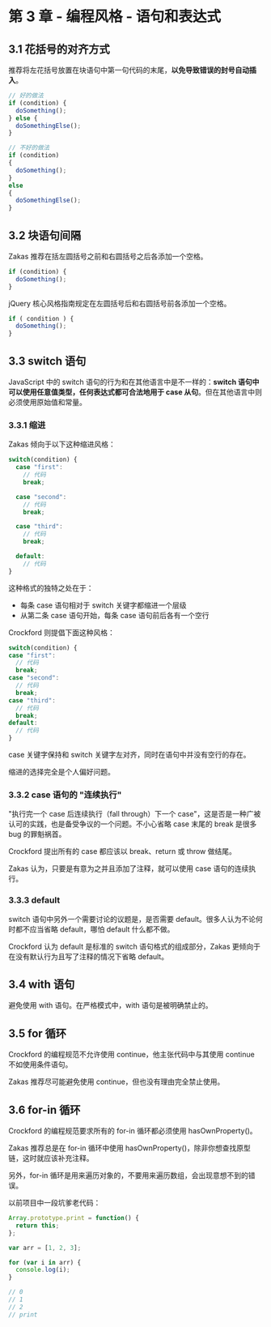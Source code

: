 # 第 3 章 - 编程风格 - 语句和表达式

## 3.1 花括号的对齐方式

推荐将左花括号放置在块语句中第一句代码的末尾，**以免导致错误的封号自动插入**。

```javascript
// 好的做法
if (condition) {
  doSomething();
} else {
  doSomethingElse();
}

// 不好的做法
if (condition)
{
  doSomething();
}
else
{
  doSomethingElse();
}
```

## 3.2 块语句间隔

Zakas 推荐在括左圆括号之前和右圆括号之后各添加一个空格。

```javascript
if (condition) {
  doSomething();
}
```

jQuery 核心风格指南规定在左圆括号后和右圆括号前各添加一个空格。

```javascript
if ( condition ) {
  doSomething();
}
```

## 3.3 switch 语句

JavaScript 中的 switch 语句的行为和在其他语言中是不一样的：**switch 语句中可以使用任意值类型，任何表达式都可合法地用于 case 从句**。但在其他语言中则必须使用原始值和常量。

### 3.3.1 缩进

Zakas 倾向于以下这种缩进风格：

```javascript
switch(condition) {
  case "first":
    // 代码
    break;

  case "second":
    // 代码
    break;

  case "third":
    // 代码
    break;

  default:
    // 代码
}
```

这种格式的独特之处在于：

- 每条 case 语句相对于 switch 关键字都缩进一个层级
- 从第二条 case 语句开始，每条 case 语句前后各有一个空行

Crockford 则提倡下面这种风格：

```javascript
switch(condition) {
case "first":
  // 代码
  break;
case "second":
  // 代码
  break;
case "third":
  // 代码
  break;
default:
  // 代码
}
```

case 关键字保持和 switch 关键字左对齐，同时在语句中并没有空行的存在。

缩进的选择完全是个人偏好问题。

### 3.3.2 case 语句的 "连续执行"

"执行完一个 case 后连续执行（fall through）下一个 case"，这是否是一种广被认可的实践，也是备受争议的一个问题。不小心省略 case 末尾的 break 是很多 bug 的罪魁祸首。

Crockford 提出所有的 case 都应该以 break、return 或 throw 做结尾。

Zakas 认为，只要是有意为之并且添加了注释，就可以使用 case 语句的连续执行。

### 3.3.3 default

switch 语句中另外一个需要讨论的议题是，是否需要 default。很多人认为不论何时都不应当省略 default，哪怕 default 什么都不做。

Crockford 认为 default 是标准的 switch 语句格式的组成部分，Zakas 更倾向于在没有默认行为且写了注释的情况下省略 default。

## 3.4 with 语句

避免使用 with 语句。在严格模式中，with 语句是被明确禁止的。

## 3.5 for 循环

Crockford 的编程规范不允许使用 continue，他主张代码中与其使用 continue 不如使用条件语句。

Zakas 推荐尽可能避免使用 continue，但也没有理由完全禁止使用。

## 3.6 for-in 循环

Crockford 的编程规范要求所有的 for-in 循环都必须使用 hasOwnProperty()。

Zakas 推荐总是在 for-in 循环中使用 hasOwnProperty()，除非你想查找原型链，这时就应该补充注释。

另外，for-in 循环是用来遍历对象的，不要用来遍历数组，会出现意想不到的错误。

以前项目中一段坑爹老代码：

```javascript
Array.prototype.print = function() {
  return this;
};

var arr = [1, 2, 3];

for (var i in arr) {
  console.log(i);
}

// 0
// 1
// 2
// print
```
